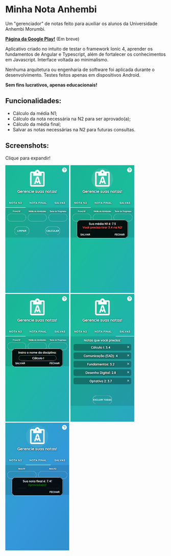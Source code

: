 # Minha Nota Anhembi

Um "gerenciador" de notas feito para auxiliar os alunos da Universidade Anhembi Morumbi.

**[Página da Google Play!]()** (Em breve)

Aplicativo criado no intuito de testar o framework Ionic 4, aprender os fundamentos de Angular e Typescript, além de fortalecer os conhecimentos em Javascript. Interface voltada ao minimalismo.

Nenhuma arquitetura ou engenharia de software foi aplicada durante o desenvolvimento. Testes feitos apenas em dispositivos Android.

**Sem fins lucrativos, apenas educacionais!**

## Funcionalidades:
<ul>
<li> Cálculo da média N1; </li>
<li> Cálculo da nota necessária na N2 para ser aprovado(a); </li>
<li> Cálculo da média final; </li>
<li> Salvar as notas necessárias na N2 para futuras consultas. </li>
</ul>

## Screenshots:

Clique para expandir!

<img src="https://github.com/AugustoFrr/minha-nota-anhembi/blob/master/screenshots/main_screen.png" width="200"> </img>
<img src="https://github.com/AugustoFrr/minha-nota-anhembi/blob/master/screenshots/main_screen2.png" width="200"> </img>
<img src="https://github.com/AugustoFrr/minha-nota-anhembi/blob/master/screenshots/main_screen3.png" width="200"> </img>
<img src="https://github.com/AugustoFrr/minha-nota-anhembi/blob/master/screenshots/salvas_screen.png" width="200"> </img>
<img src="https://github.com/AugustoFrr/minha-nota-anhembi/blob/master/screenshots/final_screen.png" width="200"> </img>
